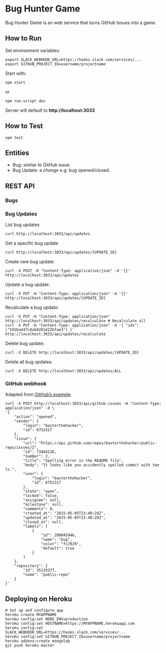 # Bug Hunter Game

Bug Hunter Game is an web service that turns GitHub Issues into a game.


## How to Run

Set environment variables:

	export SLACK_WEBHOOK_URL=https://hooks.slack.com/services/...
	export GITHUB_PROJECT_ID=username/projectname

Start with:

	npm start

or

	npm run-script dev

Server will default to **http://localhost:3033**


## How to Test

	npm test


## Entities

* Bug: similar to GitHub issue.
* Bug Update: a _change_ e.g. bug opened/closed.


## REST API

### Bugs

### Bug Updates

List bug updates

	curl http://localhost:3033/api/updates

Get a specific bug update

	curl http://localhost:3033/api/updates/[UPDATE_ID]

Create new bug update:

	curl -X POST -H "Content-Type: application/json" -d '{}' http://localhost:3033/api/updates

Update a bug update:

	curl -X PUT -H "Content-Type: application/json" -d '{}' http://localhost:3033/api/updates/[UPDATE_ID]

Recalculate a bug update:

	curl -X PUT -H "Content-Type: application/json" http://localhost:3033/api/updates/recalculate # Recalculate all
	curl -X PUT -H "Content-Type: application/json" -d '{ "ids": ["592ba447c8ab0281d22bfae3"] }' http://localhost:3033/api/updates/recalculate

Delete bug update:

	curl -X DELETE http://localhost:3033/api/updates/[UPDATE_ID]

Delete all bug updates:

	curl -X DELETE http://localhost:3033/api/updates/ALL

### GitHub webhook

Adapted from [GitHub’s example](https://developer.github.com/v3/activity/events/types/#issuesevent).

	curl -X POST http://localhost:3033/api/github-issues -H "Content-Type: application/json" -d \
	'{
		"action": "opened",
		"sender": {
			"login": "baxterthehacker",
			"id": 6752317
		},
		"issue": {
			"url": "https://api.github.com/repos/baxterthehacker/public-repo/issues/2",
			"id": 73464126,
			"number": 2,
			"title": "Spelling error in the README file",
			"body": "It looks like you accidently spelled commit with two ts.",
			"user": {
				"login": "baxterthehacker",
				"id": 6752317
			},
			"state": "open",
			"locked": false,
			"assignee": null,
			"milestone": null,
			"comments": 0,
			"created_at": "2015-05-05T23:40:28Z",
			"updated_at": "2015-05-05T23:40:28Z",
			"closed_at": null,
			"labels": [
				{
					"id": 208045946,
					"name": "bug",
					"color": "fc2929",
					"default": true
				}
			]
		},
		"repository": {
			"id": 35129377,
			"name": "public-repo"
		}
	}'


## Deploying on Heroku

	# Set up and configure app
	heroku create MYAPPNAME
	heroku config:set NODE_ENV=production
	heroku config:set HOSTNAME=https://MYAPPNAME.herokuapp.com
	heroku config:set SLACK_WEBHOOK_URL=https://hooks.slack.com/services/...
	heroku config:set GITHUB_PROJECT_ID=username/projectname
	heroku addons:create mongolab
	git push heroku master
